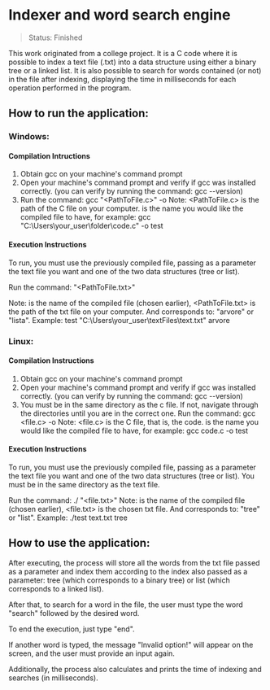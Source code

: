 # Indexer and word search engine

> Status: Finished

This work originated from a college project. It is a C code where it is possible to index a text file (.txt) into a data structure using either a binary tree or a linked list. It is also possible to search for words contained (or not) in the file after indexing, displaying the time in milliseconds for each operation performed in the program.

## How to run the application:

### Windows:

#### Compilation Intructions
1. Obtain gcc on your machine's command prompt
2. Open your machine's command prompt and verify if gcc was installed correctly. (you can verify by running the command: gcc --version)
3. Run the command: gcc "<PathToFile.c>" -o <FileName>
Note: <PathToFile.c> is the path of the C file on your computer. <FileName> is the name you would like the compiled file to have, for example: gcc "C:\Users\your_user\folder\code.c" -o test

#### Execution Instructions
To run, you must use the previously compiled file, passing as a parameter the text file you want and one of the two data structures (tree or list).

Run the command: <FileName> "<PathToFile.txt>" <DesiredIndex>

Note: <FileName> is the name of the compiled file (chosen earlier), <PathToFile.txt> is the path of the txt file on your computer. And <DesiredIndex> corresponds to: "arvore" or "lista". Example: test "C:\Users\your_user\textFiles\text.txt" arvore

### Linux:

#### Compilation Instructions
1. Obtain gcc on your machine's command prompt
2. Open your machine's command prompt and verify if gcc was installed correctly. (you can verify by running the command: gcc --version)
3. You must be in the same directory as the c file. If not, navigate through the directories until you are in the correct one.
Run the command: gcc <file.c> -o <FileName>
Note: <file.c> is the C file, that is, the code. <FileName> is the name you would like the compiled file to have, for example: gcc code.c -o test

#### Execution Instructions
To run, you must use the previously compiled file, passing as a parameter the text file you want and one of the two data structures (tree or list). You must be in the same directory as the text file.

Run the command: ./<FileName> "<file.txt>" <DesiredIndex>
Note: <FileName> is the name of the compiled file (chosen earlier), <file.txt> is the chosen txt file. And <DesiredIndex> corresponds to: "tree" or "list". Example: ./test text.txt tree

## How to use the application:
After executing, the process will store all the words from the txt file passed as a parameter and index them according to the index also passed as a parameter: tree (which corresponds to a binary tree) or list (which corresponds to a linked list).

After that, to search for a word in the file, the user must type the word "search" followed by the desired word.

To end the execution, just type "end".

If another word is typed, the message "Invalid option!" will appear on the screen, and the user must provide an input again.

Additionally, the process also calculates and prints the time of indexing and searches (in milliseconds).






